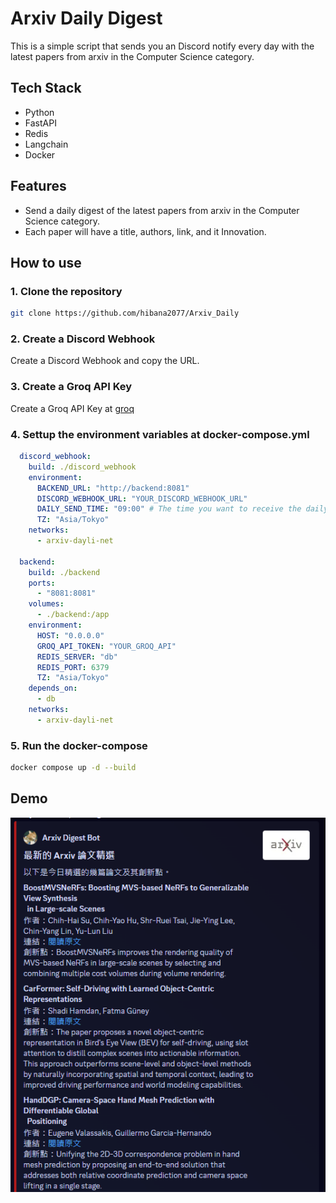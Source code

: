 # Arxiv Daily Digest

This is a simple script that sends you an Discord notify every day with the latest papers from arxiv in the Computer Science category.

## Tech Stack

- Python
- FastAPI
- Redis
- Langchain
- Docker

## Features

- Send a daily digest of the latest papers from arxiv in the Computer Science category.
- Each paper will have a title, authors, link, and it Innovation.

## How to use

### 1. Clone the repository

```bash
git clone https://github.com/hibana2077/Arxiv_Daily
```

### 2. Create a Discord Webhook

Create a Discord Webhook and copy the URL.

### 3. Create a Groq API Key

Create a Groq API Key at [groq](https://groq.com/)

### 4. Settup the environment variables at docker-compose.yml

```yml
  discord_webhook:
    build: ./discord_webhook
    environment:
      BACKEND_URL: "http://backend:8081"
      DISCORD_WEBHOOK_URL: "YOUR_DISCORD_WEBHOOK_URL"
      DAILY_SEND_TIME: "09:00" # The time you want to receive the daily digest
      TZ: "Asia/Tokyo"
    networks:
      - arxiv-dayli-net

  backend:
    build: ./backend
    ports:
      - "8081:8081"
    volumes:
      - ./backend:/app
    environment:
      HOST: "0.0.0.0"
      GROQ_API_TOKEN: "YOUR_GROQ_API"
      REDIS_SERVER: "db"
      REDIS_PORT: 6379
      TZ: "Asia/Tokyo"
    depends_on:
      - db
    networks:
      - arxiv-dayli-net
```

### 5. Run the docker-compose

```bash
docker compose up -d --build
```

## Demo

![alt text](image.png)